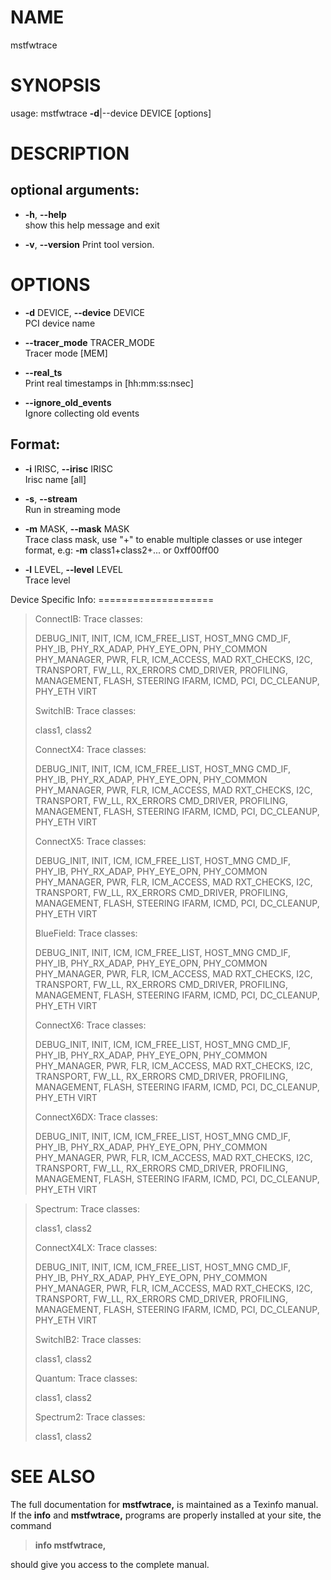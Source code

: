 
# NAME

mstfwtrace

# SYNOPSIS

usage: mstfwtrace **-d**|-\-device DEVICE \[options\]

# DESCRIPTION

## optional arguments:

  - **-h**, **-\-help**  
    show this help message and exit

  - **-v**, **-\-version**
    Print tool version.

# OPTIONS

  - **-d** DEVICE, **-\-device** DEVICE  
    PCI device name

  - **-\-tracer\_mode** TRACER\_MODE  
    Tracer mode \[MEM\]

  - **-\-real\_ts**  
    Print real timestamps in \[hh:mm:ss:nsec\]

  - **-\-ignore\_old\_events**  
    Ignore collecting old events

## Format:

  - **-i** IRISC, **-\-irisc** IRISC  
    Irisc name \[all\]

  - **-s**, **-\-stream**  
    Run in streaming mode

  - **-m** MASK, **-\-mask** MASK  
    Trace class mask, use "+" to enable multiple classes or use integer
    format, e.g: **-m** class1+class2+... or 0xff00ff00

  - **-l** LEVEL, **-\-level** LEVEL  
    Trace level

Device Specific Info: ====================

> ConnectIB: Trace classes:
> 
> DEBUG\_INIT, INIT, ICM, ICM\_FREE\_LIST, HOST\_MNG CMD\_IF, PHY\_IB,
> PHY\_RX\_ADAP, PHY\_EYE\_OPN, PHY\_COMMON PHY\_MANAGER, PWR, FLR,
> ICM\_ACCESS, MAD RXT\_CHECKS, I2C, TRANSPORT, FW\_LL, RX\_ERRORS
> CMD\_DRIVER, PROFILING, MANAGEMENT, FLASH, STEERING IFARM, ICMD, PCI,
> DC\_CLEANUP, PHY\_ETH VIRT
> 
> SwitchIB: Trace classes:
> 
> class1, class2
> 
> ConnectX4: Trace classes:
> 
> DEBUG\_INIT, INIT, ICM, ICM\_FREE\_LIST, HOST\_MNG CMD\_IF, PHY\_IB,
> PHY\_RX\_ADAP, PHY\_EYE\_OPN, PHY\_COMMON PHY\_MANAGER, PWR, FLR,
> ICM\_ACCESS, MAD RXT\_CHECKS, I2C, TRANSPORT, FW\_LL, RX\_ERRORS
> CMD\_DRIVER, PROFILING, MANAGEMENT, FLASH, STEERING IFARM, ICMD, PCI,
> DC\_CLEANUP, PHY\_ETH VIRT
> 
> ConnectX5: Trace classes:
> 
> DEBUG\_INIT, INIT, ICM, ICM\_FREE\_LIST, HOST\_MNG CMD\_IF, PHY\_IB,
> PHY\_RX\_ADAP, PHY\_EYE\_OPN, PHY\_COMMON PHY\_MANAGER, PWR, FLR,
> ICM\_ACCESS, MAD RXT\_CHECKS, I2C, TRANSPORT, FW\_LL, RX\_ERRORS
> CMD\_DRIVER, PROFILING, MANAGEMENT, FLASH, STEERING IFARM, ICMD, PCI,
> DC\_CLEANUP, PHY\_ETH VIRT
> 
> BlueField: Trace classes:
> 
> DEBUG\_INIT, INIT, ICM, ICM\_FREE\_LIST, HOST\_MNG CMD\_IF, PHY\_IB,
> PHY\_RX\_ADAP, PHY\_EYE\_OPN, PHY\_COMMON PHY\_MANAGER, PWR, FLR,
> ICM\_ACCESS, MAD RXT\_CHECKS, I2C, TRANSPORT, FW\_LL, RX\_ERRORS
> CMD\_DRIVER, PROFILING, MANAGEMENT, FLASH, STEERING IFARM, ICMD, PCI,
> DC\_CLEANUP, PHY\_ETH VIRT
> 
> ConnectX6: Trace classes:
> 
> DEBUG\_INIT, INIT, ICM, ICM\_FREE\_LIST, HOST\_MNG CMD\_IF, PHY\_IB,
> PHY\_RX\_ADAP, PHY\_EYE\_OPN, PHY\_COMMON PHY\_MANAGER, PWR, FLR,
> ICM\_ACCESS, MAD RXT\_CHECKS, I2C, TRANSPORT, FW\_LL, RX\_ERRORS
> CMD\_DRIVER, PROFILING, MANAGEMENT, FLASH, STEERING IFARM, ICMD, PCI,
> DC\_CLEANUP, PHY\_ETH VIRT
> 
> ConnectX6DX: Trace classes:
> 
> DEBUG\_INIT, INIT, ICM, ICM\_FREE\_LIST, HOST\_MNG CMD\_IF, PHY\_IB,
> PHY\_RX\_ADAP, PHY\_EYE\_OPN, PHY\_COMMON PHY\_MANAGER, PWR, FLR,
> ICM\_ACCESS, MAD RXT\_CHECKS, I2C, TRANSPORT, FW\_LL, RX\_ERRORS CMD\_DRIVER, PROFILING, MANAGEMENT, FLASH, STEERING
IFARM, ICMD, PCI, DC\_CLEANUP, PHY\_ETH VIRT

> Spectrum: Trace classes:
> 
> class1, class2
> 
> ConnectX4LX: Trace classes:
> 
> DEBUG\_INIT, INIT, ICM, ICM\_FREE\_LIST, HOST\_MNG CMD\_IF, PHY\_IB,
> PHY\_RX\_ADAP, PHY\_EYE\_OPN, PHY\_COMMON PHY\_MANAGER, PWR, FLR,
> ICM\_ACCESS, MAD RXT\_CHECKS, I2C, TRANSPORT, FW\_LL, RX\_ERRORS
> CMD\_DRIVER, PROFILING, MANAGEMENT, FLASH, STEERING IFARM, ICMD, PCI,
> DC\_CLEANUP, PHY\_ETH VIRT
> 
> SwitchIB2: Trace classes:
> 
> class1, class2
> 
> Quantum: Trace classes:
> 
> class1, class2
> 
> Spectrum2: Trace classes:
> 
> class1, class2

# SEE ALSO

The full documentation for **mstfwtrace,** is maintained as a Texinfo
manual. If the **info** and **mstfwtrace,** programs are properly
installed at your site, the command

> **info mstfwtrace,**

should give you access to the complete manual.
